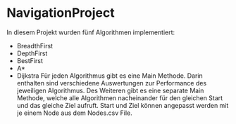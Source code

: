 # NavigationProject
In diesem Projekt wurden fünf Algorithmen implementiert: 
- BreadthFirst
- DepthFirst
- BestFirst
- A*
- Dijkstra
Für jeden Algorithmus gibt es eine Main Methode. Darin enthalten sind verschiedene Auswertungen zur Performance des jeweiligen Algorithmus.
Des Weiteren gibt es eine separate Main Methode, welche alle Algorithmen nacheinander für den gleichen Start und das gleiche Ziel aufruft. Start und Ziel können angepasst werden mit je einem Node aus dem Nodes.csv File. 
